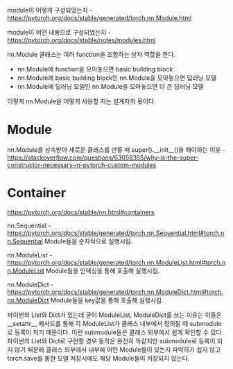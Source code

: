 module이 어떻게 구성되었는지 - https://pytorch.org/docs/stable/generated/torch.nn.Module.html

module이 어떤 내용으로 구성되었는지 - https://pytorch.org/docs/stable/notes/modules.html

nn.Module 클래스는 여러 function을 조합하는 상자 역할을 한다.

- nn.Module에 function을 모아놓으면 basic building block
- nn.Module에 basic building block인 nn.Module을 모아놓으면 딥러닝 모델
- nn.Module에 딥러닝 모델인 nn.Module을 모아놓으면 더 큰 딥러닝 모델

이렇게 nn.Module을 어떻게 사용할 지는 설계자의 몫이다.

# Module

nn.Module을 상속받아 새로운 클래스를 만들 때 super().\_\_init__()을 해야하는 이유 - https://stackoverflow.com/questions/63058355/why-is-the-super-constructor-necessary-in-pytorch-custom-modules


# Container
https://pytorch.org/docs/stable/nn.html#containers


nn.Sequential - https://pytorch.org/docs/stable/generated/torch.nn.Sequential.html#torch.nn.Sequential
Module들을 순차적으로 실행시킴.

nn.ModuleList - https://pytorch.org/docs/stable/generated/torch.nn.ModuleList.html#torch.nn.ModuleList
Module들을 인덱싱을 통해 호출해 실행시킴.

nn.ModuleDict - https://pytorch.org/docs/stable/generated/torch.nn.ModuleDict.html#torch.nn.ModuleDict
Module들을 key값을 통해 호출해 실행시킴.

파이썬의 List와 Dict가 있는데 굳이 ModuleList, ModuleDict를 쓰는 이유는 이들은 \_\_setattr__ 메서드를 통해 각 ModuleList가 클래스 내부에서 정의될 때 submodule로 등록이 되기 때문이다.
이런 submodule들은 클래스 외부에서 쉽게 확인할 수 있다.
파이썬의 List와 Dict로 구현할 경우 동작은 완전히 똑같지만 submodule로 등록이 되지 않기 때문에 클래스 외부에서 내부에 어떤 Module들이 있는지 파악하기 쉽지 않고 torch.save를 통한 모델 저장시에도 해당 Module들이 저장되지 않는다.

